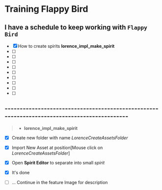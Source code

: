 # Training Flappy Bird
## I have a schedule to keep working with `Flappy Bird`
- [x] How to create spirits **lorence_impl_make_spirit**
- [ ] 
- [ ] 
- [ ]
- [ ]
- [ ]
- [ ]
- [ ]
- [ ]
- [ ]
## --------------------------------------------------------------------------------------------
> - **lorence_impl_make_spirit**
- [x] Create new folder with name *LorenceCreateAssetsFolder*
- [x] Import New Asset at position[Mouse click on *LorenceCreateAssetsFolder*]
- [x] Open **Spirit Editor** to separate into small *spirit*
- [x] It's done
- [ ] ... Continue in the feature
Image for description


